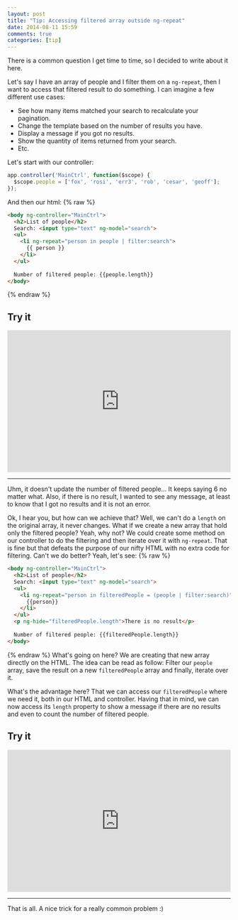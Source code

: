 ```yaml
---
layout: post
title: "Tip: Accessing filtered array outside ng-repeat"
date: 2014-08-11 15:59
comments: true
categories: [tip]
---
```


There is a common question I get time to time, so I decided to write about it here.

Let's say I have an array of people and I filter them on a `ng-repeat`, then I want to access that filtered result to do something. I can imagine a few different use cases:

* See how many items matched your search to recalculate your pagination.
* Change the template based on the number of results you have.
* Display a message if you got no results.
* Show the quantity of items returned from your search.
* Etc.

<!--more-->

Let's start with our controller:

```javascript
app.controller('MainCtrl', function($scope) {
  $scope.people = ['fox', 'rosi', 'err3', 'rob', 'cesar', 'geoff'];
});
```

And then our html:
{% raw %}
```html
<body ng-controller="MainCtrl">
  <h2>List of people</h2>
  Search: <input type="text" ng-model="search">
  <ul>
    <li ng-repeat="person in people | filter:search">
      {{ person }}
    </li>
  </ul>
  
  Number of filtered people: {{people.length}}
</body>
```
{% endraw %}
## Try it

<iframe src="http://embed.plnkr.co/9VcesnxC9bqq3DxpcAxI/preview" style="width:100%; height:320px" frameborder="0"></iframe>

***

Uhm, it doesn't update the number of filtered people... It keeps saying 6 no matter what. Also, if there is no result, I wanted to see any message, at least to know that I got no results and it is not an error.

Ok, I hear you, but how can we achieve that? Well, we can't do a `length` on the original array, it never changes. What if we create a new array that hold only the filtered people? Yeah, why not? We could create some method on our controller to do the filtering and then iterate over it with `ng-repeat`. That is fine but that defeats the purpose of our nifty HTML with no extra code for filtering. Can't we do better? Yeah, let's see:
{% raw %}
```html
<body ng-controller="MainCtrl">
  <h2>List of people</h2>
  Search: <input type="text" ng-model="search">
  <ul>
    <li ng-repeat="person in filteredPeople = (people | filter:search)">
      {{person}}
    </li>
  </ul>
  <p ng-hide="filteredPeople.length">There is no result</p>
  
  Number of filtered people: {{filteredPeople.length}}
</body>
```
{% endraw %}
What's going on here? We are creating that new array directly on the HTML. The idea can be read as follow: Filter our `people` array, save the result on a new `filteredPeople` array and finally, iterate over it.

What's the advantage here? That we can access our `filteredPeople` where we need it, both in our HTML and controller. Having that in mind, we can now access its `length` property to show a message if there are no results and even to count the number of filtered people.

## Try it

<iframe src="http://embed.plnkr.co/8EqIoAFn6arDA80riY3o/preview" style="width:100%; height:320px" frameborder="0"></iframe>

***

That is all. A nice trick for a really common problem :)